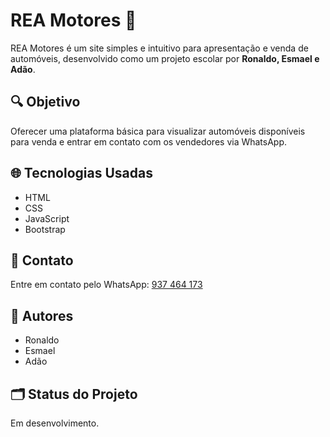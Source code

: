 # REA Motores 🚗

REA Motores é um site simples e intuitivo para apresentação e venda de automóveis, desenvolvido como um projeto escolar por **Ronaldo, Esmael e Adão**.

## 🔍 Objetivo
Oferecer uma plataforma básica para visualizar automóveis disponíveis para venda e entrar em contato com os vendedores via WhatsApp.

## 🌐 Tecnologias Usadas
- HTML
- CSS
- JavaScript
- Bootstrap

## 💬 Contato
Entre em contato pelo WhatsApp: [937 464 173](https://wa.me/244937464173)

## 👥 Autores
- Ronaldo
- Esmael
- Adão

## 🗂️ Status do Projeto
Em desenvolvimento.
